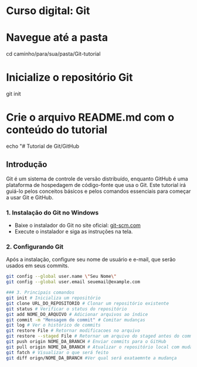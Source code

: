 # Curso digital: Git

# Navegue até a pasta
cd caminho/para/sua/pasta/Git-tutorial

# Inicialize o repositório Git
git init

# Crie o arquivo README.md com o conteúdo do tutorial
echo "# Tutorial de Git/GitHub
## Introdução
Git é um sistema de controle de versão distribuído, enquanto GitHub é uma plataforma de hospedagem de código-fonte que usa o Git. Este tutorial irá guiá-lo pelos conceitos básicos e pelos comandos essenciais para começar a usar Git e GitHub.

### 1. Instalação do Git no Windows
- Baixe o instalador do Git no site oficial: [git-scm.com](https://git-scm.com)
- Execute o instalador e siga as instruções na tela.

### 2. Configurando Git
Após a instalação, configure seu nome de usuário e e-mail, que serão usados em seus commits.
```bash
git config --global user.name \"Seu Nome\"
git config --global user.email seuemail@example.com
```


```bash
### 3. Principais comandos
git init # Inicializa um repositório
git clone URL_DO_REPOSITORIO # Clonar um repositório existente
git status # Verificar o status do repositório
git add NOME_DO_ARQUIVO # Adicionar arquivos ao índice
git commit -m "Mensagem do commit" # Comitar mudanças
git log # Ver o histórico de commits
git restore File # Retornar modificacoes no arquivo
git restore --staged File # Retornar um arquivo do staged antes do commit
git push origin NOME_DA_BRANCH # Enviar commits para o GitHub
git pull origin NOME_DA_BRANCH # Atualizar o repositório local com mudanças do GitHub
git fatch # Visualizar o que será feito
git diff orign/NOME_DA_BRANCH #Ver qual será exataemnte a mudança